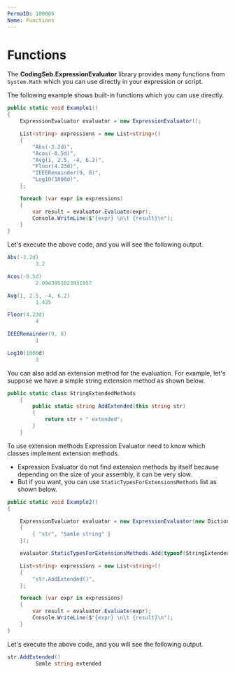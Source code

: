 ```yaml
---
PermaID: 100006
Name: Functions
---
```


# Functions

The **CodingSeb.ExpressionEvaluator** library provides many functions from `System.Math` which you can use directly in your expression or script.

The following example shows built-in functions which you can use directly.

```csharp
public static void Example1()
{
    ExpressionEvaluator evaluator = new ExpressionEvaluator();

    List<string> expressions = new List<string>()
    {
        "Abs(-3.2d)",
        "Acos(-0.5d)",
        "Avg(1, 2.5, -4, 6.2)",
        "Floor(4.23d)",
        "IEEERemainder(9, 8)",
        "Log10(1000d)",
    };

    foreach (var expr in expressions)
    {
        var result = evaluator.Evaluate(expr);
        Console.WriteLine($"{expr} \n\t {result}\n");
    }
}
```

Let's execute the above code, and you will see the following output.

```csharp
Abs(-3.2d)
         3.2

Acos(-0.5d)
         2.0943951023931957

Avg(1, 2.5, -4, 6.2)
         1.425

Floor(4.23d)
         4

IEEERemainder(9, 8)
         1

Log10(1000d)
         3
```

You can also add an extension method for the evaluation. For example, let's suppose we have a simple string extension method as shown below.

```csharp
public static class StringExtendedMethods
    {
        public static string AddExtended(this string str)
        {
            return str + " extended";
        }
    }
```

To use extension methods Expression Evaluator need to know which classes implement extension methods.

 - Expression Evaluator do not find extension methods by itself because depending on the size of your assembly, it can be very slow. 
 - But if you want, you can use `StaticTypesForExtensionsMethods` list as shown below.

```csharp
public static void Example2()
{

    ExpressionEvaluator evaluator = new ExpressionEvaluator(new Dictionary<string, object>()
    {
        { "str", "Samle string" }
    });

    evaluator.StaticTypesForExtensionsMethods.Add(typeof(StringExtendedMethods));

    List<string> expressions = new List<string>()
    {
        "str.AddExtended()",
    };

    foreach (var expr in expressions)
    {
        var result = evaluator.Evaluate(expr);
        Console.WriteLine($"{expr} \n\t {result}\n");
    }
}
```

Let's execute the above code, and you will see the following output.

```csharp
str.AddExtended()
         Samle string extended
```
